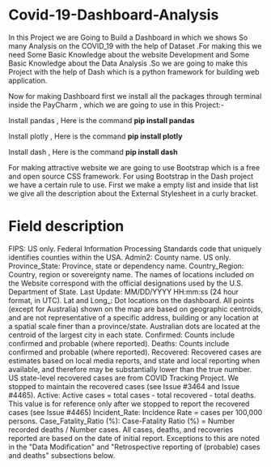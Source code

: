 # Covid-19-Dashboard-Analysis
In this Project we are Going to Build a Dashboard in which we shows So many Analysis on the COVID_19 with the help of Dataset .For making this we need Some Basic Knowledge about the website Development and Some Basic Knowledge about the Data Analysis .So we are going to make this Project with the help of Dash which is a python framework for building web application.

Now for making Dashboard first we install all the packages through terminal inside the PayCharm , which we are going to use in this Project:-

Install pandas , Here is the command **pip install pandas**

Install plotly , Here is the command **pip install plotly**

Install dash , Here is the command **pip install dash**

For making attractive website we are going to use Bootstrap which is a free and open source CSS framework. For using Bootstrap in the Dash project we have a certain rule to use. First we make a empty list and inside that list we give all the description about the External Stylesheet in a curly bracket.

# Field description

FIPS: US only. Federal Information Processing Standards code that uniquely identifies counties within the USA.
Admin2: County name. US only.
Province_State: Province, state or dependency name.
Country_Region: Country, region or sovereignty name. The names of locations included on the Website correspond with the official designations used by the U.S. Department of State.
Last Update: MM/DD/YYYY HH:mm:ss (24 hour format, in UTC).
Lat and Long_: Dot locations on the dashboard. All points (except for Australia) shown on the map are based on geographic centroids, and are not representative of a specific address, building or any location at a spatial scale finer than a province/state. Australian dots are located at the centroid of the largest city in each state.
Confirmed: Counts include confirmed and probable (where reported).
Deaths: Counts include confirmed and probable (where reported).
Recovered: Recovered cases are estimates based on local media reports, and state and local reporting when available, and therefore may be substantially lower than the true number. US state-level recovered cases are from COVID Tracking Project. We stopped to maintain the recovered cases (see Issue #3464 and Issue #4465).
Active: Active cases = total cases - total recovered - total deaths. This value is for reference only after we stopped to report the recovered cases (see Issue #4465)
Incident_Rate: Incidence Rate = cases per 100,000 persons.
Case_Fatality_Ratio (%): Case-Fatality Ratio (%) = Number recorded deaths / Number cases.
All cases, deaths, and recoveries reported are based on the date of initial report. Exceptions to this are noted in the "Data Modification" and "Retrospective reporting of (probable) cases and deaths" subsections below.
